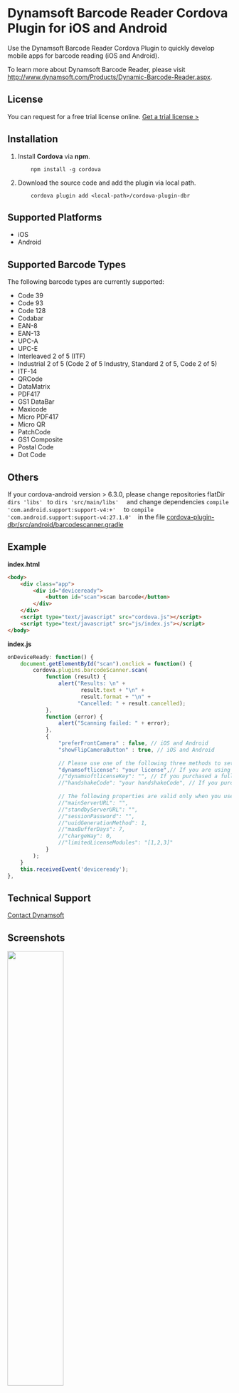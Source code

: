 # Dynamsoft Barcode Reader Cordova Plugin for iOS and Android

Use the Dynamsoft Barcode Reader Cordova Plugin to quickly develop mobile apps for barcode reading (iOS and Android). 

To learn more about Dynamsoft Barcode Reader, please visit http://www.dynamsoft.com/Products/Dynamic-Barcode-Reader.aspx.

## License

You can request for a free trial license online. [Get a trial license >](https://www.dynamsoft.com/CustomerPortal/Portal/Triallicense.aspx)

## Installation

1. Install **Cordova** via **npm**.

    ```  
        npm install -g cordova
    ```

2. Download the source code and add the plugin via local path.

    ```
        cordova plugin add <local-path>/cordova-plugin-dbr
    ```
    
## Supported Platforms

- iOS
- Android

## Supported Barcode Types

The following barcode types are currently supported:

* Code 39
* Code 93
* Code 128
* Codabar
* EAN-8
* EAN-13
* UPC-A
* UPC-E
* Interleaved 2 of 5 (ITF)
* Industrial 2 of 5 (Code 2 of 5 Industry, Standard 2 of 5, Code 2 of 5)
* ITF-14 
* QRCode
* DataMatrix
* PDF417
* GS1 DataBar
* Maxicode
* Micro PDF417
* Micro QR
* PatchCode
* GS1 Composite
* Postal Code
* Dot Code

## Others ##
If your cordova-android version > 6.3.0, please change repositories flatDir ``` dirs 'libs'  ``` to   ```dirs 'src/main/libs'  ``` and change  dependencies ``` compile 'com.android.support:support-v4:+'   ``` to   ```compile 'com.android.support:support-v4:27.1.0'  ```in the file [cordova-plugin-dbr/src/android/barcodescanner.gradle](https://github.com/dynamsoft-dbr/cordova-plugin-dbr/blob/master/src/android/barcodescanner.gradle) 


## Example

**index.html**

```html
<body>
    <div class="app">
        <div id="deviceready">
            <button id="scan">scan barcode</button>
        </div>
    </div>
    <script type="text/javascript" src="cordova.js"></script>
    <script type="text/javascript" src="js/index.js"></script>
</body>
```

**index.js**

```js
onDeviceReady: function() {
    document.getElementById("scan").onclick = function() {
        cordova.plugins.barcodeScanner.scan(
            function (result) {
                alert("Results: \n" +
                       result.text + "\n" +
                       result.format + "\n" +
                      "Cancelled: " + result.cancelled);
            },
            function (error) {
                alert("Scanning failed: " + error);
            },
            {
                "preferFrontCamera" : false, // iOS and Android
                "showFlipCameraButton" : true, // iOS and Android
                
                // Please use one of the following three methods to set the license accordingly. If you set one of them, make sure the other two are either empty or commented out.
                "dynamsoftlicense": "your license",// If you are using a trial license or a long key, please insert your license here.
                //"dynamsoftlicenseKey": "", // If you purchased a full license and are using version 7.x or below, please insert the full license key here.
                //"handshakeCode": "your handshakeCode", // If you purchased a full license and are using version 8.x or above, please insert the handshakeCode here.
                
                // The following properties are valid only when you use "handshakeCode" to activate the SDK. They are optional and you can leave the commented code there. But if you would like to set these properties, please refer to the API list here https://www.dynamsoft.com/barcode-reader/programming/android/api-reference/class/DMLTSConnectionParameters.html?ver=latest#attributes
                //"mainServerURL": "", 
                //"standbyServerURL": "", 
                //"sessionPassword": "", 
                //"uuidGenerationMethod": 1, 
                //"maxBufferDays": 7, 
                //"chargeWay": 0, 
                //"limitedLicenseModules": "[1,2,3]"
            }
        );
    }
    this.receivedEvent('deviceready');
},
```

## Technical Support

[Contact Dynamsoft](https://www.dynamsoft.com/Company/Contact.aspx)

## Screenshots

<kbd><img src="http://www.codepool.biz/wp-content/uploads/2018/04/IMG_2911.PNG" width="50%">

<kbd><img src="http://www.codepool.biz/wp-content/uploads/2018/04/IMG_2913.PNG" width="50%">
